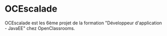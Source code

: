 # OCEscalade

OCEscalade est les 6ème projet de la formation "Développeur d'application - JavaEE" chez OpenClassrooms.
